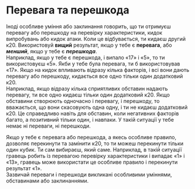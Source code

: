 # Перевага та перешкода

Іноді особливе уміння або заклинання говорить, що ти отримуєш перевагу або перешкоду на перевірку характеристики, кидок випробувань або кидок атаки. Коли це відбувається, ти кидаєш другий к20. Використовуй **вищий** результат, якщо у тебе є **перевага**, або ***менший***, якщо у тебе є ***перешкода***.<br/>
Наприклад, якщо у тебе є перешкода, і випало «17» і «5», то ти використовуєш «5». Якби у тебе була перевага, ти б використовував «17».
Якщо на кидок впливають відразу кілька факторів, і всі вони дають перевагу або перешкоду, кидається все одно тільки один додатковий к20.<br/>
Наприклад, якщо відразу кілька сприятливих обставин надають перевагу, ти все одно кидаєш тільки один додатковий к20. Якщо обставини створюють одночасно і перевагу, і перешкоду, то вважається, що вони скасовують одна одну, і ти не кидаєш додатковий к20. Це справедливо навіть для обставин, коли негативних факторів багато, а позитивний тільки один, і навпаки. У такій ситуації у тебе немає ні переваги, ні перешкоди.

Якщо у тебе є перевага або перешкода, а якесь особливе правило, дозволяє перекинути та замінити к20, то ти можеш перекинути тільки один кубик. Ти сам вибираєш, який саме. Наприклад, в такій ситуації гравець робить із перевагою перевірку характеристики і випадає «1» і «13», гравець може використати це особливе правило і перекинути результат «1».<br />
Зазвичай переваги і перешкоди викликані особливими уміннями, обставинами або заклинаннями.